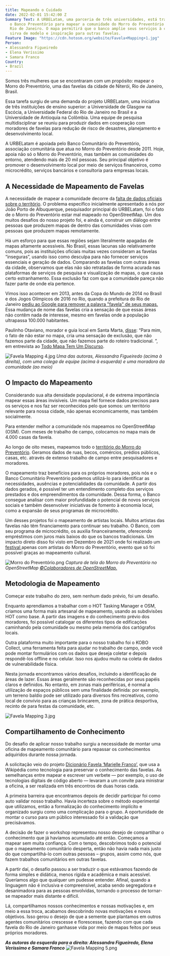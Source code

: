 ```yaml
---
title: Mapeando o Cuidado
date: 2022-02-01 15:42:00 Z
Summary Text: A URBELatam, uma parceria de três universidades, está trabalhando com
  o Banco Preventório para mapear a comunidade do Morro do Preventório próximo ao
  Rio de Janeiro. O mapa permitirá que o banco amplie seus serviços à comunidade e
  sirva de modelo e inspiração para outras favelas.
Feature Image: "https://cdn.hotosm.org/website/Favela+Mapping+1.jpg"
Person:
- Alessandra Figueiredo
- Elena Veríssimo
- Samara Franco
Country:
- Brazil
---
```


Somos três mulheres que se encontraram com um propósito: mapear o Morro do Preventório, uma das favelas da cidade de Niterói, Rio de Janeiro, Brasil.

Essa tarefa surgiu de uma demanda do projeto URBELatam, uma iniciativa de três instituições de ensino superior: a Universidade de Glasgow na Escócia, a Universidade Federal do Rio de Janeiro no Brasil e a Universidade de Antioquia na Colômbia. Uma equipe de pesquisa multidisciplinar se reuniu para produzir dados em cooperação com moradores de favelas para redução de risco de desastres, planejamento e desenvolvimento local.

A URBELatam é apoiada pelo Banco Comunitário do Preventório, associação comunitária que atua no Morro do Preventório desde 2011. Hoje, apoia não só o Morro do Preventório, mas também as comunidades do entorno, atendendo mais de 20 mil pessoas. Seu principal objetivo é promover o desenvolvimento local por meio de serviços financeiros, como microcrédito, serviços bancários e consultoria para empresas locais.

## A Necessidade de Mapeamento de Favelas

A necessidade de mapear a comunidade decorre da [falta de dados oficiais sobre o território](https://rioonwatch.org.br/?p=23070). O problema específico inicialmente apresentado a nós por João Porto de Albuquerque, pesquisador principal do URBELatam, foi o fato de o Morro do Preventório estar mal mapeado no OpenStreetMap. Um dos muitos desafios do nosso projeto foi, e ainda é, construir um diálogo entre pessoas que produzem mapas de dentro das comunidades vivas com pessoas que produzem mapas remotamente.

Há um esforço para que essas regiões sejam literalmente apagadas de mapas altamente acessíveis. No Brasil, essas lacunas são relativamente comuns, pois as instituições oficiais muitas vezes consideram as favelas “inseguras”, usando isso como desculpa para não fornecer serviços essenciais e geração de dados. Comparando as favelas com outras áreas da cidade, observamos que elas não são retratadas de forma acurada nas plataformas de serviços de pesquisa e visualização de mapas, o que causa certo estranhamento. Essa exclusão faz com que a comunidade pareça não fazer parte de onde ela pertence.

Vimos isso acontecer em 2013, antes da Copa do Mundo de 2014 no Brasil e dos Jogos Olímpicos de 2016 no Rio, quando a prefeitura do Rio de Janeiro [pediu ao Google para remover a palavra "favela" de seus mapas.](https://www.telegraph.co.uk/technology/google/9982153/Google-removes-word-favela-from-Rio-maps.html) Essa mudança de nome das favelas cria a sensação de que essas áreas não contêm nada de interesse, mesmo em favelas onde a população ultrapassa 100.000 habitantes.

Paulinho Otaviano, morador e guia local em Santa Marta, [disse](https://rioonwatch.org.br/?p=23070): “Para mim, o fato de não estar no mapa, cria uma sensação de exclusão, que não fazemos parte da cidade, que não fazemos parte do roteiro tradicional. ”, em entrevista ao [Todo Mapa Tem Um Discurso](https://todomapatemumdiscurso.wordpress.com/).

![Favela Mapping 4.jpg](https://cdn.hotosm.org/website/Favela+Mapping+4.jpg)
*Uma das autoras, Alessandra Figueiredo (acima à direita), com uma colega de equipe (acima à esquerda) e uma moradora da comunidade (ao meio)*

## O Impacto do Mapeamento

Considerando sua alta densidade populacional, é de extrema importância mapear essas áreas invisíveis. Um mapa fiel fornece dados precisos para os serviços e nos faz ser reconhecidos pelo que somos: um território relevante para nossa cidade, não apenas economicamente, mas também socialmente.

Para entender melhor a comunidade nós mapeamos no OpenStreetMap (OSM). Com meses de trabalho de campo, colocamos no mapa mais de 4.000 casas da favela.

Ao longo de oito meses, mapeamos todo o [território do Morro do Preventório](https://www.openstreetmap.org/#map=17/-22.93533/-43.09959). Geramos dados de ruas, becos, comércios, prédios públicos, casas, etc. através de extenso trabalho de campo entre pesquisadores e moradores.

O mapeamento traz benefícios para os próprios moradores, pois nós e o Banco Comunitário Preventório podemos utilizá-lo para identificar as necessidades, ausências e potencialidades da comunidade. A partir dos dados gerados, é possível ter um entendimento completo dos serviços prestados e dos empreendimentos da comunidade. Dessa forma, o Banco consegue analisar com maior profundidade o potencial de novos serviços sociais e também desenvolver iniciativas de fomento à economia local, como a expansão de seus programas de microcrédito.

Um desses projetos foi o mapeamento de artistas locais. Muitos artistas das favelas não têm financiamento para continuar seu trabalho. O Banco, com seu programa de microcrédito, os auxilia financeiramente, oferecendo empréstimos com juros mais baixos do que os bancos tradicionais. Um impacto direto disso foi visto em Dezembro de 2021 onde foi realizado um [festival ](https://www.instagram.com/p/CWv35eqLFJK/)apenas com artistas do Morro do Preventório, evento que só foi possível graças ao mapeamento cultural.

![Morro do Preventório.png](/uploads/Morro%20do%20Prevent%C3%B3rio.png) *Captura de tela do Morro do Preventório no OpenStreetMap [©Colaboradores de OpenStreetMap.](https://www.openstreetmap.org/copyright)*

## Metodologia de Mapeamento

Começar este trabalho do zero, sem nenhum dado prévio, foi um desafio.

Enquanto aprendíamos a trabalhar com o HOT Tasking Manager e OSM, criamos uma forma mais artesanal de mapeamento, usando as subdivisões HOT como base. A partir das imagens e do conhecimento prévio dos moradores, foi possível catalogar os diferentes tipos de edificações caminhando pela comunidade ou mesmo pela memória dos cartógrafos locais.

Outra plataforma muito importante para o nosso trabalho foi o KOBO Collect, uma ferramenta feita para ajudar no trabalho de campo, onde você pode montar formulários com os dados que deseja coletar e depois respondê-los offline e no celular. Isso nos ajudou muito na coleta de dados de vulnerabilidade física.

Nesta jornada encontramos vários desafios, incluindo a identificação de áreas de lazer. Essas áreas geralmente são reconhecidas por seus papéis claros e definidos. No entanto, em zonas mais periféricas, é normal a utilização de espaços públicos sem uma finalidade definida: por exemplo, um terreno baldio pode ser utilizado para diversos fins recreativos, como local de convívio para as crianças brincarem, zona de prática desportiva, recinto de para festas da comunidade, etc.

![Favela Mapping 3.jpg](https://cdn.hotosm.org/website/Favela+Mapping+3.jpg)

## Compartilhamento de Conhecimento

Do desafio de aplicar nosso trabalho surgiu a necessidade de montar uma oficina de mapeamento comunitário para repassar os conhecimentos adquiridos durante nossa jornada.

A solicitação veio do projeto [Dicionário Favela ‘Marielle Franco’](https://wikifavelas.com.br/en/index.html), que usa a Wikipédia como tecnologia para preservar o conhecimento das favelas. As semelhanças entre mapear e escrever um verbete — por exemplo, o uso de tecnologias digitais de código aberto — levaram a um convite para ministrar a oficina, a ser realizada em três encontros de duas horas cada.

A primeira barreira que encontramos depois de decidir participar foi como auto validar nosso trabalho. Havia incerteza sobre o método experimental que utilizamos, então a formalização do conhecimento implícito e organizado surgiu como uma complicação para o grupo. A oportunidade de montar o curso para um público interessado foi a validação que precisávamos.

A decisão de fazer o workshop representou nosso desejo de compartilhar o conhecimento que já havíamos acumulado até então. Começamos a mapear sem muita confiança. Com o tempo, descobrimos todo o potencial que o mapeamento comunitário desperta, então não havia nada mais justo do que compartilhá-lo com outras pessoas – grupos, assim como nós, que fazem trabalhos comunitários em outras favelas.

A partir daí, o desafio passou a ser traduzir o que estávamos fazendo de forma simples e didática, menos rígida e acadêmica e mais acessível. Queríamos algo que qualquer um pudesse entender. Afinal, quando a linguagem não é inclusiva e compreensível, acaba sendo segregadora e desanimadora para as pessoas envolvidas, tornando o processo de tornar-se mapeador mais distante e difícil.

Lá, compartilhamos nossos conhecimentos e nossas motivações e, em meio a essa troca, acabamos descobrindo novas motivações e novos objetivos. Isso gerou o desejo de que a semente que plantamos em outros agentes comunitários crescesse e florescesse, fazendo com que cada favela do Rio de Janeiro ganhasse vida por meio de mapas feitos por seus próprios moradores.

***As autoras da esquerda para a direita: Alessandra Figueiredo, Elena Veríssimo e Samara Franco***
![Favela Mapping 5.png](https://cdn.hotosm.org/website/Favela+Mapping+5.png)